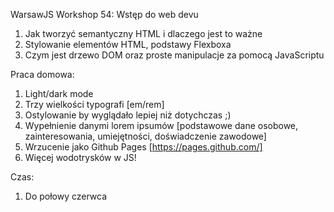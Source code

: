 WarsawJS Workshop 54: Wstęp do web devu

1. Jak tworzyć semantyczny HTML i dlaczego jest to ważne
2. Stylowanie elementów HTML, podstawy Flexboxa
3. Czym jest drzewo DOM oraz proste manipulacje za pomocą JavaScriptu

Praca domowa:

1. Light/dark mode
2. Trzy wielkości typografi [em/rem]
3. Ostylowanie by wyglądało lepiej niż dotychczas ;)
4. Wypełnienie danymi lorem ipsumów [podstawowe dane osobowe, zainteresowania, umiejętności, doświadczenie zawodowe]
5. Wrzucenie jako Github Pages [https://pages.github.com/]
6. Więcej wodotrysków w JS!

Czas:

1. Do połowy czerwca
